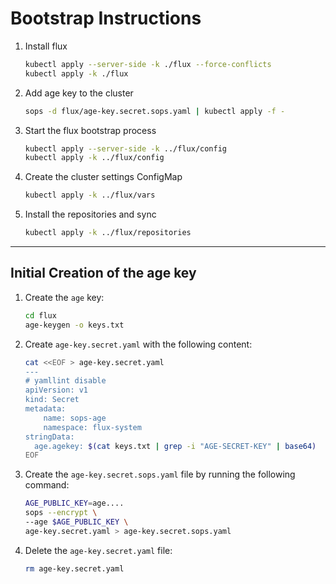 # Bootstrap Instructions

1. Install flux

   ```bash
   kubectl apply --server-side -k ./flux --force-conflicts
   kubectl apply -k ./flux
   ```

1. Add age key to the cluster

   ```bash
   sops -d flux/age-key.secret.sops.yaml | kubectl apply -f -
   ```

1. Start the flux bootstrap process

   ```bash
   kubectl apply --server-side -k ../flux/config
   kubectl apply -k ../flux/config
   ```

1. Create the cluster settings ConfigMap

   ```bash
   kubectl apply -k ../flux/vars
   ```

1. Install the repositories and sync

   ```bash
   kubectl apply -k ../flux/repositories
   ```

---

## Initial Creation of the age key

1. Create the `age` key:

   ```bash
   cd flux
   age-keygen -o keys.txt
   ```

1. Create `age-key.secret.yaml` with the following content:

   ```bash
   cat <<EOF > age-key.secret.yaml
   ---
   # yamllint disable
   apiVersion: v1
   kind: Secret
   metadata:
       name: sops-age
       namespace: flux-system
   stringData:
     age.agekey: $(cat keys.txt | grep -i "AGE-SECRET-KEY" | base64)
   EOF
   ```

1. Create the `age-key.secret.sops.yaml` file by running the
   following command:

   ```bash
   AGE_PUBLIC_KEY=age....
   sops --encrypt \
   --age $AGE_PUBLIC_KEY \
   age-key.secret.yaml > age-key.secret.sops.yaml
   ```

1. Delete the `age-key.secret.yaml` file:

   ```bash
   rm age-key.secret.yaml
   ```
